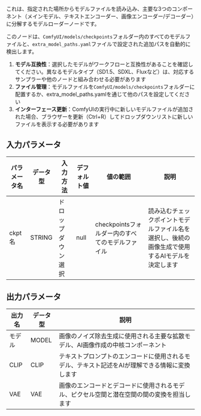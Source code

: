 これは、指定された場所からモデルファイルを読み込み、主要な3つのコンポーネント（メインモデル、テキストエンコーダー、画像エンコーダー/デコーダー）に分解するモデルローダーノードです。

このノードは、`ComfyUI/models/checkpoints`フォルダー内のすべてのモデルファイルと、`extra_model_paths.yaml`ファイルで設定された追加パスを自動的に検出します。

1. **モデル互換性**：選択したモデルがワークフローと互換性があることを確認してください。異なるモデルタイプ（SD1.5、SDXL、Fluxなど）は、対応するサンプラーや他のノードと組み合わせる必要があります
2. **ファイル管理**：モデルファイルを`ComfyUI/models/checkpoints`フォルダーに配置するか、extra_model_paths.yamlを通じて他のパスを設定してください
3. **インターフェース更新**：ComfyUIの実行中に新しいモデルファイルが追加された場合、ブラウザーを更新（Ctrl+R）してドロップダウンリストに新しいファイルを表示する必要があります

## 入力パラメータ

| パラメータ名 | データ型 | 入力方法 | デフォルト値 | 値の範囲 | 説明 |
|-------------|----------|----------|--------------|----------|------|
| ckpt名 | STRING | ドロップダウン選択 | null | checkpointsフォルダー内のすべてのモデルファイル | 読み込むチェックポイントモデルファイル名を選択し、後続の画像生成で使用するAIモデルを決定します |

## 出力パラメータ

| 出力名 | データ型 | 説明 |
|--------|----------|------|
| モデル | MODEL | 画像のノイズ除去生成に使用される主要な拡散モデル、AI画像作成の中核コンポーネント |
| CLIP | CLIP | テキストプロンプトのエンコードに使用されるモデル、テキスト記述をAIが理解できる情報に変換します |
| VAE | VAE | 画像のエンコードとデコードに使用されるモデル、ピクセル空間と潜在空間の間の変換を担当します |
